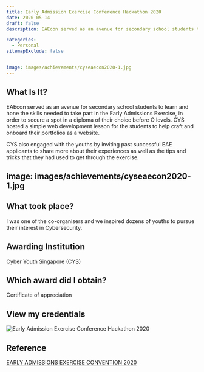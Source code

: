 ```yaml
---
title: Early Admission Exercise Conference Hackathon 2020
date: 2020-05-14
draft: false
description: EAEcon served as an avenue for secondary school students to learn and hone the skills needed to take part in the Early Admissions Exercise, in order to secure a spot in a diploma of their choice before O levels. CYS hosted a simple web development lesson for the students to help craft and onboard their portfolios as a website. CYS also engaged with the youths by inviting past successful EAE applicants to share more about their experiences as well as the tips and tricks that they had used to get through the exercise.

categories:
  - Personal
sitemapExclude: false


image: images/achievements/cyseaecon2020-1.jpg
---
```




## What Is It?

EAEcon served as an avenue for secondary school students to learn and hone the skills needed to take part in the Early Admissions Exercise, in order to secure a spot in a diploma of their choice before O levels. CYS hosted a simple web development lesson for the students to help craft and onboard their portfolios as a website.

CYS also engaged with the youths by inviting past successful EAE applicants to share more about their experiences as well as the tips and tricks that they had used to get through the exercise.


image: images/achievements/cyseaecon2020-1.jpg
---

## What took place?

I was one of the co-organisers and we inspired dozens of youths to pursue their interest in Cybersecurity.

## Awarding Institution

Cyber Youth Singapore (CYS)

## Which award did I obtain?

Certificate of appreciation

## View my credentials

![Early Admission Exercise Conference Hackathon 2020](credential1.jpg)

## Reference

[EARLY ADMISSIONS EXERCISE CONVENTION 2020](https://www.cyberyouth.sg/events/early-admissions-exercise-convention-2020)

